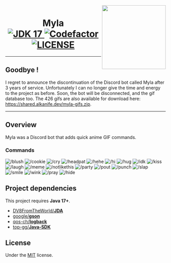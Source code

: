 <img align="right" src="https://shared.alkanife.dev/myla/myla.png" height="200" width="200">
<h1 align="center">
  Myla
  <br>
  <a href="https://github.com/alkanife/alkabot/blob/main/pom.xml">
    <img src="https://img.shields.io/badge/Open%20JDK-17-green" alt="JDK 17">
  </a>
  <a href="https://www.codefactor.io/repository/github/alkanife/myla">
    <img src="https://www.codefactor.io/repository/github/alkanife/myla/badge" alt="Codefactor">
  </a>
  <a href="https://github.com/alkanife/myla/blob/main/LICENSE">
    <img src="https://img.shields.io/github/license/alkanife/myla" alt="LICENSE">
  </a>
</h1>

<hr>

## Goodbye !
I regret to announce the discontinuation of the Discord bot called Myla after 3 years of service. Unfortunately I can no longer give the time and energy to the project as before. Soon, the bot will be disconnected, and the gif database too. The 426 gifs are also available for download here: https://shared.alkanife.dev/myla-gifs.zip.

<hr>

## Overview
Myla was a Discord bot that adds quick anime GIF commands.

### Commands
![/blush](https://img.shields.io/badge//blush-4A4A4A?style=flat-square)
![/cookie](https://img.shields.io/badge//cookie-4A4A4A?style=flat-square)
![/cry](https://img.shields.io/badge//cry-4A4A4A?style=flat-square)
![/headpat](https://img.shields.io/badge//headpat-4A4A4A?style=flat-square)
![/hehe](https://img.shields.io/badge//hehe-4A4A4A?style=flat-square)
![/hi](https://img.shields.io/badge//hi-4A4A4A?style=flat-square)
![/hug](https://img.shields.io/badge//hug-4A4A4A?style=flat-square)
![/idk](https://img.shields.io/badge//idk-4A4A4A?style=flat-square)
![/kiss](https://img.shields.io/badge//kiss-4A4A4A?style=flat-square)
![/laugh](https://img.shields.io/badge//laugh-4A4A4A?style=flat-square)
![/meme](https://img.shields.io/badge//meme-4A4A4A?style=flat-square)
![/notlikethis](https://img.shields.io/badge//notlikethis-4A4A4A?style=flat-square)
![/party](https://img.shields.io/badge//party-4A4A4A?style=flat-square)
![/pout](https://img.shields.io/badge//pout-4A4A4A?style=flat-square)
![/punch](https://img.shields.io/badge//punch-4A4A4A?style=flat-square)
![/slap](https://img.shields.io/badge//slap-4A4A4A?style=flat-square)
![/smile](https://img.shields.io/badge//smile-4A4A4A?style=flat-square)
![/wink](https://img.shields.io/badge//wink-4A4A4A?style=flat-square)
![/pray](https://img.shields.io/badge//pray-4A4A4A?style=flat-square)
![/hide](https://img.shields.io/badge//hide-4A4A4A?style=flat-square)

## Project dependencies
This project requires **Java 17+**.

- [DV8FromTheWorld/**JDA**](https://github.com/DV8FromTheWorld/JDA)
- [google/**gson**](https://github.com/google/gson)
- [qos-ch/**logback**](https://github.com/qos-ch/logback)
- [top-gg/**Java-SDK**](https://github.com/top-gg/Java-SDK)

## License
Under the [MIT](https://github.com/alkanife/myla/blob/main/LICENSE) license.
